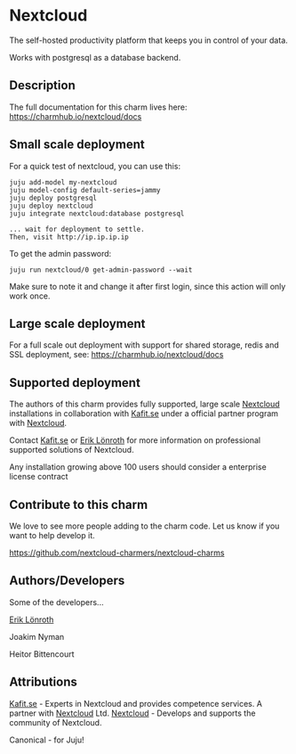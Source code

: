 # Nextcloud
The self-hosted productivity platform that keeps you in control of your data.

Works with postgresql as a database backend.

## Description
The full documentation for this charm lives here: https://charmhub.io/nextcloud/docs

## Small scale deployment
For a quick test of nextcloud, you can use this:

    juju add-model my-nextcloud
    juju model-config default-series=jammy
    juju deploy postgresql
    juju deploy nextcloud
    juju integrate nextcloud:database postgresql

    ... wait for deployment to settle.
    Then, visit http://ip.ip.ip.ip

To get the admin password:

    juju run nextcloud/0 get-admin-password --wait

Make sure to note it and change it after first login, since this action will only work once.

## Large scale deployment
For a full scale out deployment with support for shared storage, redis and SSL deployment, see: https://charmhub.io/nextcloud/docs

## Supported deployment
The authors of this charm provides fully supported, large scale [Nextcloud] installations in collaboration with [Kafit.se] 
under a official partner program with [Nextcloud].

Contact [Kafit.se] or [Erik Lönroth] for more information on professional supported solutions of Nextcloud. 

Any installation growing above 100 users should consider a enterprise license contract

## Contribute to this charm
We love to see more people adding to the charm code. Let us know if you want to help develop it.

https://github.com/nextcloud-charmers/nextcloud-charms

## Authors/Developers
Some of the developers...

[Erik Lönroth]

Joakim Nyman

Heitor Bittencourt

## Attributions
[Kafit.se] - Experts in Nextcloud and provides competence services. A partner with [Nextcloud] Ltd.
[Nextcloud] - Develops and supports the community of Nextcloud.

[Nextcloud]: https://nextcloud.com/
[Kafit.se]: https://kafit.se/?lang=en
[Erik Lönroth]: https://eriklonroth.com

Canonical - for Juju!
